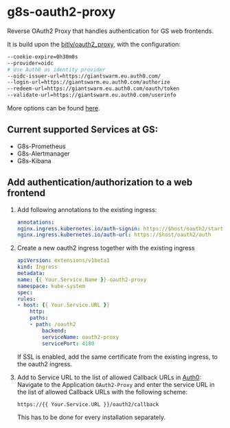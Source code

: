 # g8s-oauth2-proxy

Reverse OAuth2 Proxy that handles authentication for GS web frontends.

It is build upon the [bitly/oauth2_proxy](https://github.com/bitly/oauth2_proxy), with the configuration:

```bash
--cookie-expire=0h30m0s
--provider=oidc
# Use Auth0 as identity provider
--oidc-issuer-url=https://giantswarm.eu.auth0.com/
--login-url=https://giantswarm.eu.auth0.com/authorize
--redeem-url=https://giantswarm.eu.auth0.com/oauth/token
--validate-url=https://giantswarm.eu.auth0.com/userinfo
```

More options can be found [here](https://github.com/bitly/oauth2_proxy#command-line-options).


## Current supported Services at GS:
- G8s-Prometheus
- G8s-Alertmanager
- G8s-Kibana

## Add authentication/authorization to a web frontend

1. Add following annotations to the existing ingress:
    ```yaml
    annotations:
    nginx.ingress.kubernetes.io/auth-signin: https://$host/oauth2/start
    nginx.ingress.kubernetes.io/auth-url: https://$host/oauth2/auth
    ```

2. Create a new oauth2 ingress together with the existing ingress
    ```yaml
    apiVersion: extensions/v1beta1
    kind: Ingress
    metadata:
    name: {{ Your.Service.Name }}-oauth2-proxy
    namespace: kube-system
    spec:
    rules:
    - host: {{ Your.Service.URL }}
        http:
        paths:
        - path: /oauth2
            backend:
            serviceName: oauth2-proxy
            servicePort: 4180
    ```
    If SSL is enabled, add the same certificate from the existing ingress, to the oauth2 ingress.

3. Add to Service URL to the list of allowed Callback URLs in [Auth0](https://manage.auth0.com/#/):
    Navigate to the Application `OAuth2-Proxy` and enter the service URL in the
    list of allowed Callback URLs with the following scheme:
    ```
    https://{{ Your.Service.URL }}/oauth2/callback
    ```
    This has to be done for every installation separately.


